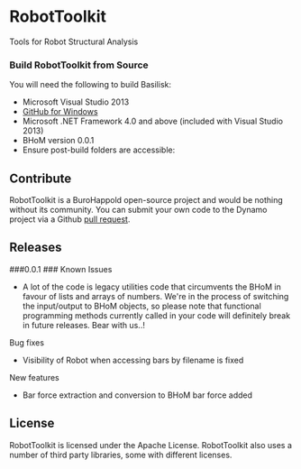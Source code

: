 # RobotToolkit
Tools for Robot Structural Analysis


### Build RobotToolkit from Source ###
You will need the following to build Basilisk:

- Microsoft Visual Studio 2013
- [GitHub for Windows](https://windows.github.com/)
- Microsoft .NET Framework 4.0 and above (included with Visual Studio 2013)
- BHoM version 0.0.1
- Ensure post-build folders are accessible:
 
## Contribute ##

RobotToolkit is a BuroHappold open-source project and would be nothing without its community.  You can submit your own code to the Dynamo project via a Github [pull request](https://help.github.com/articles/using-pull-requests).

## Releases ##
###0.0.1 ###
Known Issues
 - A lot of the code is legacy utilities code that circumvents the BHoM in favour of lists and arrays of numbers. We're in the process of switching the input/output to BHoM objects, so please note that functional
 programming methods currently called in your code will definitely break in future releases. Bear with us..!
 
Bug fixes
 - Visibility of Robot when accessing bars by filename is fixed

New features
 - Bar force extraction and conversion to BHoM bar force added

## License ##

RobotToolkit is licensed under the Apache License. RobotToolkit also uses a number of third party libraries, some with different licenses.

